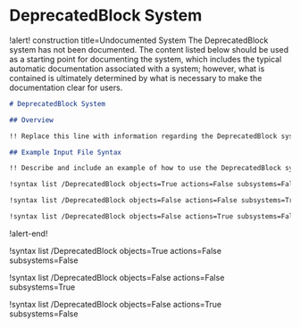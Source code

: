 # DeprecatedBlock System

!alert! construction title=Undocumented System
The DeprecatedBlock system has not been documented. The content listed below should be used as a starting
point for documenting the system, which includes the typical automatic documentation associated with
a system; however, what is contained is ultimately determined by what is necessary to make the
documentation clear for users.

```markdown
# DeprecatedBlock System

## Overview

!! Replace this line with information regarding the DeprecatedBlock system.

## Example Input File Syntax

!! Describe and include an example of how to use the DeprecatedBlock system.

!syntax list /DeprecatedBlock objects=True actions=False subsystems=False

!syntax list /DeprecatedBlock objects=False actions=False subsystems=True

!syntax list /DeprecatedBlock objects=False actions=True subsystems=False
```
!alert-end!

!syntax list /DeprecatedBlock objects=True actions=False subsystems=False

!syntax list /DeprecatedBlock objects=False actions=False subsystems=True

!syntax list /DeprecatedBlock objects=False actions=True subsystems=False
